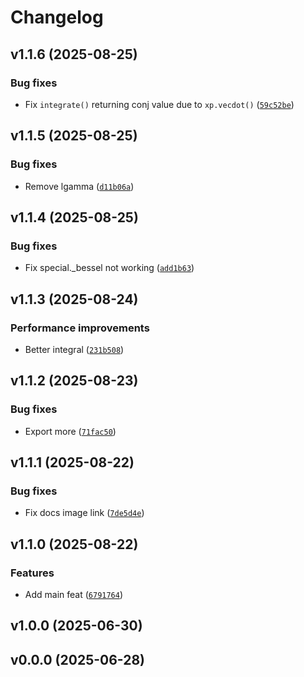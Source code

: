 # Changelog

## v1.1.6 (2025-08-25)

### Bug fixes

- Fix `integrate()` returning conj value due to `xp.vecdot()` ([`59c52be`](https://github.com/ultrasphere-dev/ultrasphere/commit/59c52bead101bab067378c3544e757d11337ac41))

## v1.1.5 (2025-08-25)

### Bug fixes

- Remove lgamma ([`d11b06a`](https://github.com/ultrasphere-dev/ultrasphere/commit/d11b06aafe87ab36eaa8e4cc47b8319bec9bb7ee))

## v1.1.4 (2025-08-25)

### Bug fixes

- Fix special._bessel not working ([`add1b63`](https://github.com/ultrasphere-dev/ultrasphere/commit/add1b637949ac9b29d862167c5a8ca9fd4d3c371))

## v1.1.3 (2025-08-24)

### Performance improvements

- Better integral ([`231b508`](https://github.com/ultrasphere-dev/ultrasphere/commit/231b5085e9f35067722cd1e2c0f86f9cfe090537))

## v1.1.2 (2025-08-23)

### Bug fixes

- Export more ([`71fac50`](https://github.com/ultrasphere-dev/ultrasphere/commit/71fac50a7d800bda84132dca9d12e14d163e2715))

## v1.1.1 (2025-08-22)

### Bug fixes

- Fix docs image link ([`7de5d4e`](https://github.com/ultrasphere-dev/ultrasphere/commit/7de5d4e9b2a7002730303a43fa8a0e8770e395ce))

## v1.1.0 (2025-08-22)

### Features

- Add main feat ([`6791764`](https://github.com/ultrasphere-dev/ultrasphere/commit/679176478b29feb21483339e5b0998dedb2d1f99))

## v1.0.0 (2025-06-30)

## v0.0.0 (2025-06-28)

